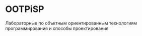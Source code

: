# OOTPiSP
Лабораторные по объктным ориентированным технологиям программирования и способы проектирования
